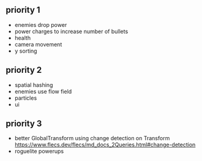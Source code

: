 ## priority 1
- enemies drop power
- power charges to increase number of bullets
- health
- camera movement
- y sorting

## priority 2
- spatial hashing
- enemies use flow field
- particles
- ui

## priority 3
- better GlobalTransform using change detection on Transform https://www.flecs.dev/flecs/md_docs_2Queries.html#change-detection
- roguelite powerups